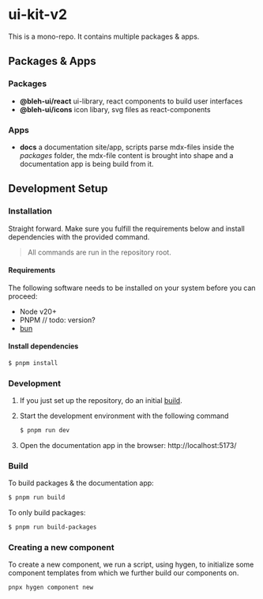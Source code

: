 # ui-kit-v2

This is a mono-repo. It contains multiple packages & apps.

## Packages & Apps

### Packages

- **@bleh-ui/react** ui-library, react components to build user interfaces
- **@bleh-ui/icons** icon libary, svg files as react-components

### Apps

- **docs** a documentation site/app, scripts parse mdx-files inside the _packages_ folder, the mdx-file content is brought into shape and a documentation app is being build from it.

## Development Setup

### Installation

Straight forward. Make sure you fulfill the requirements below and install dependencies with the provided command.

> All commands are run in the repository root.

#### Requirements

The following software needs to be installed on your system before you can proceed:

- Node v20+
- PNPM // todo: version?
- [bun](https://bun.sh/)

#### Install dependencies

```bash
$ pnpm install
```

### Development

1. If you just set up the repository, do an initial [build](#build).
2. Start the development environment with the following command

   ```bash
   $ pnpm run dev
   ```

3. Open the documentation app in the browser:
   http://localhost:5173/

### Build

To build packages & the documentation app:

```bash
$ pnpm run build
```

To only build packages:

```bash
$ pnpm run build-packages
```

### Creating a new component

To create a new component, we run a script, using hygen, to initialize some component templates from which we further build our components on. 

```bash
pnpx hygen component new
```